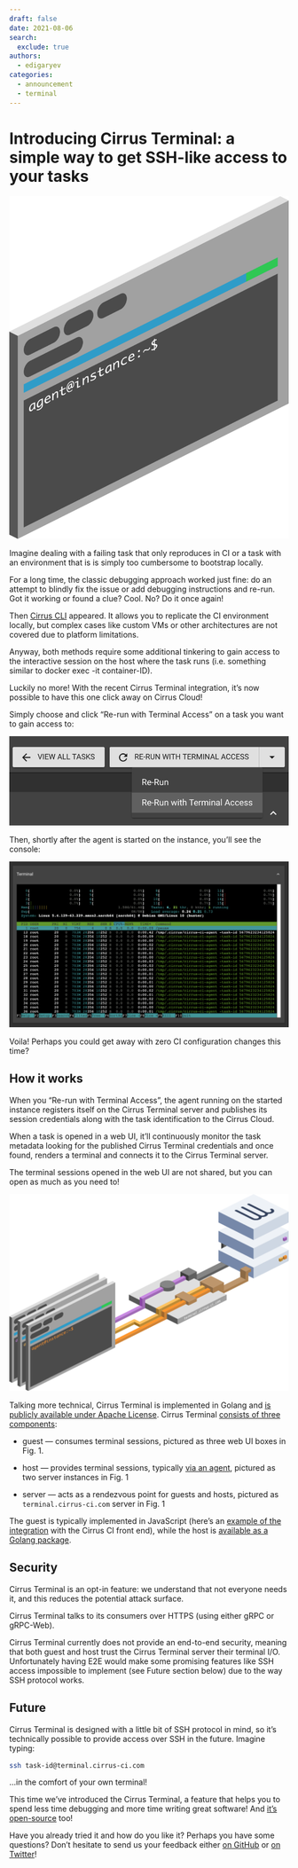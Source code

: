 ```yaml
---
draft: false
date: 2021-08-06
search:
  exclude: true
authors:
  - edigaryev
categories:
  - announcement
  - terminal
---
```


# Introducing Cirrus Terminal: a simple way to get SSH-like access to your tasks

![](/blog/images/terminal.png)

Imagine dealing with a failing task that only reproduces in CI or a task with an environment that is is simply too cumbersome to bootstrap locally.

For a long time, the classic debugging approach worked just fine: do an attempt to blindly fix the issue or add debugging instructions and re-run. Got it working or found a clue? Cool. No? Do it once again!

Then [Cirrus CLI](https://github.com/cirruslabs/cirrus-cli) appeared. It allows you to replicate the CI environment locally, but complex cases like custom VMs or other architectures are not covered due to platform limitations.

Anyway, both methods require some additional tinkering to gain access to the interactive session on the host where the task runs (i.e. something similar to docker exec -it container-ID).

Luckily no more! With the recent Cirrus Terminal integration, it’s now possible to have this one click away on Cirrus Cloud!

<!-- more -->

Simply choose and click “Re-run with Terminal Access” on a task you want to gain access to:

![](/blog/images/terminal-re-run.png)

Then, shortly after the agent is started on the instance, you’ll see the console:

![](/blog/images/terminal-ui.png)

Voila! Perhaps you could get away with zero CI configuration changes this time?

## How it works

When you “Re-run with Terminal Access”, the agent running on the started instance registers itself on the Cirrus Terminal server and publishes its session credentials along with the task identification to the Cirrus Cloud.

When a task is opened in a web UI, it’ll continuously monitor the task metadata looking for the published Cirrus Terminal credentials and once found, renders a terminal and connects it to the Cirrus Terminal server.

The terminal sessions opened in the web UI are not shared, but you can open as much as you need to!

![](/blog/images/terminal-schema.png)

Talking more technical, Cirrus Terminal is implemented in Golang and [is publicly available under Apache License](https://github.com/cirruslabs/terminal). Cirrus Terminal [consists of three components](https://github.com/cirruslabs/terminal#architecture):

* guest — consumes terminal sessions, pictured as three web UI boxes in Fig. 1.

* host — provides terminal sessions, typically [via an agent](https://github.com/cirruslabs/cirrus-ci-agent), pictured as two server instances in Fig. 1

* server — acts as a rendezvous point for guests and hosts, pictured as `terminal.cirrus-ci.com` server in Fig. 1

The guest is typically implemented in JavaScript (here’s an [example of the integration](https://github.com/cirruslabs/cirrus-ci-web/pull/384) with the Cirrus CI front end), while the host is [available as a Golang package](https://github.com/cirruslabs/terminal/tree/main/pkg/host).

## Security

Cirrus Terminal is an opt-in feature: we understand that not everyone needs it, and this reduces the potential attack surface.

Cirrus Terminal talks to its consumers over HTTPS (using either gRPC or gRPC-Web).

Cirrus Terminal currently does not provide an end-to-end security, meaning that both guest and host trust the Cirrus Terminal server their terminal I/O. Unfortunately having E2E would make some promising features like SSH access impossible to implement (see Future section below) due to the way SSH protocol works.

## Future

Cirrus Terminal is designed with a little bit of SSH protocol in mind, so it’s technically possible to provide access over SSH in the future. Imagine typing:

```bash
ssh task-id@terminal.cirrus-ci.com
```

…in the comfort of your own terminal!

This time we’ve introduced the Cirrus Terminal, a feature that helps you to spend less time debugging and more time writing great software! And [it’s open-source](https://github.com/cirruslabs/terminal) too!

Have you already tried it and how do you like it? Perhaps you have some questions? Don’t hesitate to send us your feedback either [on GitHub](https://github.com/cirruslabs/cirrus-ci-docs/issues/new/choose) or [on Twitter](https://twitter.com/cirrus_labs)!
